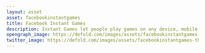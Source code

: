 ```yaml
---
layout: asset
asset: facebookinstantgames
title: Facebook Instant Games
description: Instant Games let people play games on any device, mobile or desktop, right in the Facebook News Feed. There is no download time, the games are highly social, and it’s easy to invite friends.
opengraph_image: https://defold.com/images/assets/facebookinstantgames-thumb.png
twitter_image: https://defold.com/images/assets/facebookinstantgames-thumb.png
---
```

